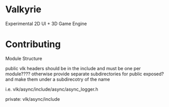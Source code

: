 # Valkyrie

Experimental 2D UI + 3D Game Engine










# Contributing
Module Structure

public vlk headers should be in the include and must be one per module????
otherwise provide separate subdirectories for public exposed? and make them under a subdirecotry of the name

i.e.
vlk/async/include/async/async_logger.h

private:
vlk/async/include
